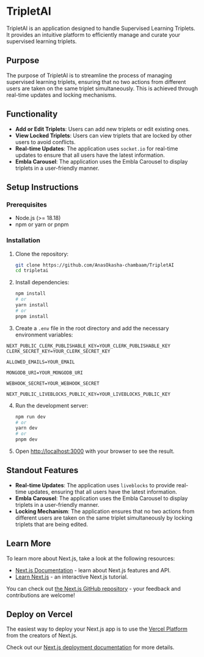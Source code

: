 # TripletAI

TripletAI is an application designed to handle Supervised Learning Triplets. It provides an intuitive platform to efficiently manage and curate your supervised learning triplets.

## Purpose

The purpose of TripletAI is to streamline the process of managing supervised learning triplets, ensuring that no two actions from different users are taken on the same triplet simultaneously. This is achieved through real-time updates and locking mechanisms.

## Functionality

- **Add or Edit Triplets**: Users can add new triplets or edit existing ones.
- **View Locked Triplets**: Users can view triplets that are locked by other users to avoid conflicts.
- **Real-time Updates**: The application uses `socket.io` for real-time updates to ensure that all users have the latest information.
- **Embla Carousel**: The application uses the Embla Carousel to display triplets in a user-friendly manner.

## Setup Instructions

### Prerequisites

- Node.js (>= 18.18)
- npm or yarn or pnpm

### Installation

1. Clone the repository:

   ```sh
   git clone https://github.com/AnasOkasha-chambaam/TripletAI
   cd tripletai
   ```

2. Install dependencies:

   ```sh
   npm install
   # or
   yarn install
   # or
   pnpm install
   ```

3. Create a `.env` file in the root directory and add the necessary environment variables:

```env
NEXT_PUBLIC_CLERK_PUBLISHABLE_KEY=YOUR_CLERK_PUBLISHABLE_KEY
CLERK_SECRET_KEY=YOUR_CLERK_SECRET_KEY

ALLOWED_EMAILS=YOUR_EMAIL

MONGODB_URI=YOUR_MONGODB_URI

WEBHOOK_SECRET=YOUR_WEBHOOK_SECRET

NEXT_PUBLIC_LIVEBLOCKS_PUBLIC_KEY=YOUR_LIVEBLOCKS_PUBLIC_KEY

```

4. Run the development server:

   ```sh
   npm run dev
   # or
   yarn dev
   # or
   pnpm dev
   ```

5. Open [http://localhost:3000](http://localhost:3000) with your browser to see the result.

## Standout Features

- **Real-time Updates**: The application uses `liveblocks` to provide real-time updates, ensuring that all users have the latest information.
- **Embla Carousel**: The application uses the Embla Carousel to display triplets in a user-friendly manner.
- **Locking Mechanism**: The application ensures that no two actions from different users are taken on the same triplet simultaneously by locking triplets that are being edited.

## Learn More

To learn more about Next.js, take a look at the following resources:

- [Next.js Documentation](https://nextjs.org/docs) - learn about Next.js features and API.
- [Learn Next.js](https://nextjs.org/learn) - an interactive Next.js tutorial.

You can check out [the Next.js GitHub repository](https://github.com/vercel/next.js) - your feedback and contributions are welcome!

## Deploy on Vercel

The easiest way to deploy your Next.js app is to use the [Vercel Platform](https://vercel.com/new?utm_medium=default-template&filter=next.js&utm_source=create-next-app&utm_campaign=create-next-app-readme) from the creators of Next.js.

Check out our [Next.js deployment documentation](https://nextjs.org/docs/app/building-your-application/deploying) for more details.
